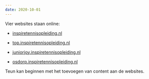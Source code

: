```yaml
---
date: 2020-10-01
---
```

Vier websites staan online:

- [inspiretennisopleiding.nl](https://www.inspiretennisopleiding.nl/)

- [top.inspiretennisopleiding.nl](https://www.top.inspiretennisopleiding.nl/)

- [juniorjoy.inspiretennisopleiding.nl](https://www.juniorjoy.inspiretennisopleiding.nl/)

- [osdorp.inspiretennisopleiding.nl](https://www.osdorp.juniorjoy.inspiretennisopleiding.nl/)

Teun kan beginnen met het toevoegen van content aan de websites.
